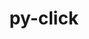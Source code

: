 ---
title: "py-click"
layout: cache
categories: [package, develop-2024-12-01]
meta: {"versions": ["8.1.7"], "compilers": ["gcc@=13.2.0", "gcc@=7.5.0"], "oss": ["ubuntu18.04", "ubuntu24.04"], "platforms": ["linux"], "targets": ["aarch64", "x86_64_v3"], "stacks": ["ml-linux-aarch64-cpu", "ml-linux-aarch64-cuda", "ml-linux-x86_64-cpu", "ml-linux-x86_64-cuda", "radiuss", "root"], "num_specs": 3, "num_specs_by_stack": {"radiuss": 1, "root": 3, "ml-linux-aarch64-cuda": 1, "ml-linux-aarch64-cpu": 1, "ml-linux-x86_64-cuda": 1, "ml-linux-x86_64-cpu": 1}}
spec_details: [{"hash": "tm32k3nno2vjeffm7sbyiya25mw6xrgc", "compiler": "gcc@=7.5.0", "versions": ["8.1.7"], "os": "ubuntu18.04", "platform": "linux", "target": "x86_64_v3", "variants": ["build_system=python_pip"], "stacks": ["radiuss", "root"], "size": "-", "tarball": "https://binaries.spack.io/develop-2024-12-01/build_cache/linux-ubuntu18.04-x86_64_v3/gcc-7.5.0/py-click-8.1.7/linux-ubuntu18.04-x86_64_v3-gcc-7.5.0-py-click-8.1.7-tm32k3nno2vjeffm7sbyiya25mw6xrgc.spack"}, {"hash": "w4rzl7xztla7nxaj5edzjsum7kmvdho6", "compiler": "gcc@=13.2.0", "versions": ["8.1.7"], "os": "ubuntu24.04", "platform": "linux", "target": "aarch64", "variants": ["build_system=python_pip"], "stacks": ["root", "ml-linux-aarch64-cuda", "ml-linux-aarch64-cpu"], "size": "-", "tarball": "https://binaries.spack.io/develop-2024-12-01/build_cache/linux-ubuntu24.04-aarch64/gcc-13.2.0/py-click-8.1.7/linux-ubuntu24.04-aarch64-gcc-13.2.0-py-click-8.1.7-w4rzl7xztla7nxaj5edzjsum7kmvdho6.spack"}, {"hash": "c5u7h24zxmvoz2dw3p72b65w7h3q5bpz", "compiler": "gcc@=13.2.0", "versions": ["8.1.7"], "os": "ubuntu24.04", "platform": "linux", "target": "x86_64_v3", "variants": ["build_system=python_pip"], "stacks": ["root", "ml-linux-x86_64-cuda", "ml-linux-x86_64-cpu"], "size": "-", "tarball": "https://binaries.spack.io/develop-2024-12-01/build_cache/linux-ubuntu24.04-x86_64_v3/gcc-13.2.0/py-click-8.1.7/linux-ubuntu24.04-x86_64_v3-gcc-13.2.0-py-click-8.1.7-c5u7h24zxmvoz2dw3p72b65w7h3q5bpz.spack"}]
---